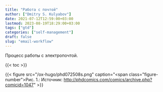 ```yaml
---
title: "Работа с почтой"
author: ["Dmitry S. Kulyabov"]
date: 2021-07-12T12:59:00+03:00
lastmod: 2023-08-19T18:29:00+03:00
tags: ["gtd"]
categories: ["self-management"]
draft: false
slug: "email-workflow"
---
```


Процесс работы с электропочтой.

<!--more-->

{{< toc >}}

{{< figure src="/ox-hugo/phd072508s.png" caption="<span class=\"figure-number\">&#1056;&#1080;&#1089;. 1.: </span>Источник: <http://phdcomics.com/comics/archive.php?comicid=1047>" >}}
